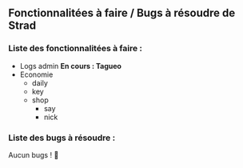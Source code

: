 ## Fonctionnalitées à faire / Bugs à résoudre de Strad

### Liste des fonctionnalitées à faire :
- Logs admin **En cours : Tagueo**
- Economie
  - daily
  - key
  - shop
    - say
    - nick


### Liste des bugs à résoudre :
Aucun bugs ! 🎉
